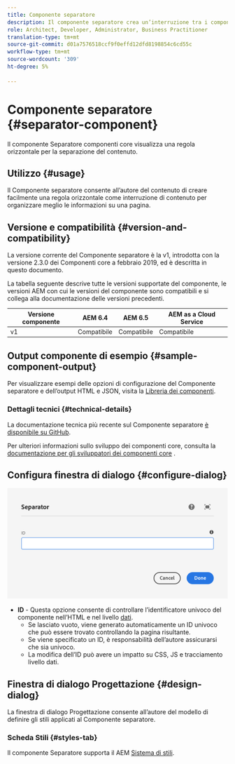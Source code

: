 ```yaml
---
title: Componente separatore
description: Il componente separatore crea un’interruzione tra i componenti di una pagina
role: Architect, Developer, Administrator, Business Practitioner
translation-type: tm+mt
source-git-commit: d01a7576518ccf9f0effd12dfd8198854c6cd55c
workflow-type: tm+mt
source-wordcount: '309'
ht-degree: 5%

---
```



# Componente separatore {#separator-component}

Il componente Separatore componenti core visualizza una regola orizzontale per la separazione del contenuto.

## Utilizzo {#usage}

Il Componente separatore consente all’autore del contenuto di creare facilmente una regola orizzontale come interruzione di contenuto per organizzare meglio le informazioni su una pagina.

## Versione e compatibilità {#version-and-compatibility}

La versione corrente del Componente separatore è la v1, introdotta con la versione 2.3.0 dei Componenti core a febbraio 2019, ed è descritta in questo documento.

La tabella seguente descrive tutte le versioni supportate del componente, le versioni AEM con cui le versioni del componente sono compatibili e si collega alla documentazione delle versioni precedenti.

| Versione componente | AEM 6.4 | AEM 6.5 | AEM as a Cloud Service |
|---|---|---|---|
| v1 | Compatibile | Compatibile | Compatibile |

## Output componente di esempio {#sample-component-output}

Per visualizzare esempi delle opzioni di configurazione del Componente separatore e dell’output HTML e JSON, visita la [Libreria dei componenti](https://adobe.com/go/aem_cmp_library_separator).

### Dettagli tecnici {#technical-details}

La documentazione tecnica più recente sul Componente separatore [è disponibile su GitHub](https://adobe.com/go/aem_cmp_tech_separator_v1).

Per ulteriori informazioni sullo sviluppo dei componenti core, consulta la [documentazione per gli sviluppatori dei componenti core](/help/developing/overview.md) .

## Configura finestra di dialogo {#configure-dialog}

![Finestra di dialogo di modifica del componente separatore](/help/assets/separator-edit.png)

* **ID**  - Questa opzione consente di controllare l’identificatore univoco del componente nell’HTML e nel livello  [dati](/help/developing/data-layer/overview.md).
   * Se lasciato vuoto, viene generato automaticamente un ID univoco che può essere trovato controllando la pagina risultante.
   * Se viene specificato un ID, è responsabilità dell’autore assicurarsi che sia univoco.
   * La modifica dell’ID può avere un impatto su CSS, JS e tracciamento livello dati.

## Finestra di dialogo Progettazione {#design-dialog}

La finestra di dialogo Progettazione consente all’autore del modello di definire gli stili applicati al Componente separatore.

### Scheda Stili {#styles-tab}

Il componente Separatore supporta il AEM [Sistema di stili](/help/get-started/authoring.md#component-styling).

